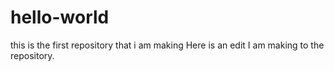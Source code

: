 # hello-world
this is the first repository that i am making
Here is an edit I am making to the repository.
